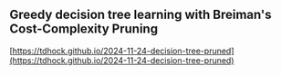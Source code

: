 ## Greedy decision tree learning with Breiman's Cost-Complexity Pruning
[https://tdhock.github.io/2024-11-24-decision-tree-pruned](https://tdhock.github.io/2024-11-24-decision-tree-pruned)

